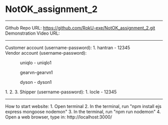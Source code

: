 # NotOK_assignment_2

--------------------------------------------------------------------------------
Github Repo URL: https://github.com/RokU-exe/NotOK_assignment_2.git
Demonstration Video URL: 

--------------------------------------------------------------------------------
Customer account (username-password): 
    1. hantran - 12345  
Vendor account (username-password): 
    <ul>
        <ol>uniqlo - uniqlo1</ol>
        <ol>gearvn-gearvn1</ol>
        <ol>dyson - dyson1</ol>
    </ul>
    1. 
    2. 
    3. 
Shipper (username-password): 
    1. locle - 12345

--------------------------------------------------------------------------------
How to start website:
    1. Open terminal 
    2. In the terminal, run "npm install ejs express mongoose nodemon"
    3. In the terminal, run "npm run nodemon"
    4. Open a web browser, type in: http://localhost:3000/